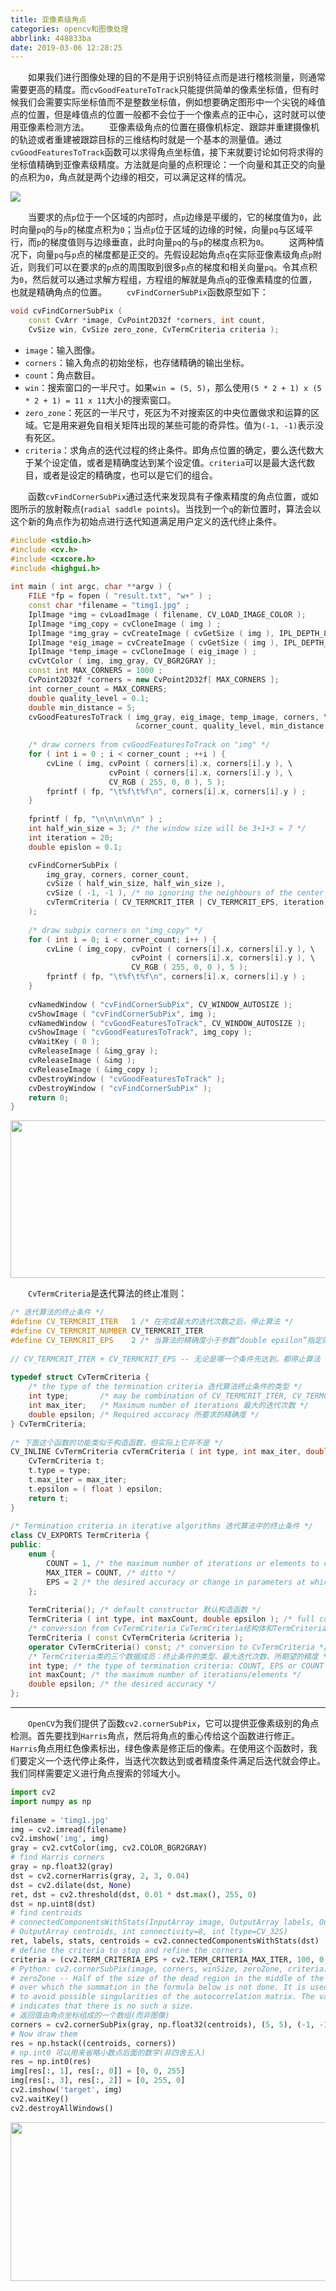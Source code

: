 ```yaml
---
title: 亚像素级角点
categories: opencv和图像处理
abbrlink: 448833ba
date: 2019-03-06 12:28:25
---
```

&emsp;&emsp;如果我们进行图像处理的目的不是用于识别特征点而是进行稽核测量，则通常需要更高的精度。而`cvGoodFeatureToTrack`只能提供简单的像素坐标值，但有时候我们会需要实际坐标值而不是整数坐标值，例如想要确定图形中一个尖锐的峰值点的位置，但是峰值点的位置一般都不会位于一个像素点的正中心，这时就可以使用亚像素检测方法。
&emsp;&emsp;亚像素级角点的位置在摄像机标定、跟踪并重建摄像机的轨迹或者重建被跟踪目标的三维结构时就是一个基本的测量值。通过`cvGoodFeaturesToTrack`函数可以求得角点坐标值，接下来就要讨论如何将求得的坐标值精确到亚像素级精度。方法就是向量的点积理论：一个向量和其正交的向量的点积为`0`，角点就是两个边缘的相交，可以满足这样的情况。

<img src="./亚像素级角点/1.png">

&emsp;&emsp;当要求的点`p`位于一个区域的内部时，点`p`边缘是平缓的，它的梯度值为`0`，此时向量`pq`的与`p`的梯度点积为`0`；当点`p`位于区域的边缘的时候，向量`pq`与区域平行，而`p`的梯度值则与边缘垂直，此时向量`pq`的与`p`的梯度点积为`0`。
&emsp;&emsp;这两种情况下，向量`pq`与`p`点的梯度都是正交的。先假设起始角点`q`在实际亚像素级角点`p`附近，则我们可以在要求的`p`点的周围取到很多`p`点的梯度和相关向量`pq`。令其点积为`0`，然后就可以通过求解方程组，方程组的解就是角点`q`的亚像素精度的位置，也就是精确角点的位置。
&emsp;&emsp;`cvFindCornerSubPix`函数原型如下：

``` cpp
void cvFindCornerSubPix (
    const CvArr *image, CvPoint2D32f *corners, int count,
    CvSize win, CvSize zero_zone, CvTermCriteria criteria );
```

- `image`：输入图像。
- `corners`：输入角点的初始坐标，也存储精确的输出坐标。
- `count`：角点数目。
- `win`：搜索窗口的一半尺寸。如果`win = (5, 5)`，那么使用`(5 * 2 + 1) x (5 * 2 + 1) = 11 x 11`大小的搜索窗口。
- `zero_zone`：死区的一半尺寸，死区为不对搜索区的中央位置做求和运算的区域。它是用来避免自相关矩阵出现的某些可能的奇异性。值为`(-1, -1)`表示没有死区。
- `criteria`：求角点的迭代过程的终止条件。即角点位置的确定，要么迭代数大于某个设定值，或者是精确度达到某个设定值。`criteria`可以是最大迭代数目，或者是设定的精确度，也可以是它们的组合。

&emsp;&emsp;函数`cvFindCornerSubPix`通过迭代来发现具有子像素精度的角点位置，或如图所示的放射鞍点(`radial saddle points`)。当找到一个`q`的新位置时，算法会以这个新的角点作为初始点进行迭代知道满足用户定义的迭代终止条件。

``` cpp
#include <stdio.h>
#include <cv.h>
#include <cxcore.h>
#include <highgui.h>
​
int main ( int argc, char **argv ) {
    FILE *fp = fopen ( "result.txt", "w+" ) ;
    const char *filename = "timg1.jpg" ;
    IplImage *img = cvLoadImage ( filename, CV_LOAD_IMAGE_COLOR );
    IplImage *img_copy = cvCloneImage ( img ) ;
    IplImage *img_gray = cvCreateImage ( cvGetSize ( img ), IPL_DEPTH_8U, 1 ) ;
    IplImage *eig_image = cvCreateImage ( cvGetSize ( img ), IPL_DEPTH_32F, 1 );
    IplImage *temp_image = cvCloneImage ( eig_image ) ;
    cvCvtColor ( img, img_gray, CV_BGR2GRAY );
    const int MAX_CORNERS = 1000 ;
    CvPoint2D32f *corners = new CvPoint2D32f[ MAX_CORNERS ];
    int corner_count = MAX_CORNERS;
    double quality_level = 0.1;
    double min_distance = 5;
    cvGoodFeaturesToTrack ( img_gray, eig_image, temp_image, corners, \
                            &corner_count, quality_level, min_distance );
​
    /* draw corners from cvGoodFeaturesToTrack on "img" */
    for ( int i = 0 ; i < corner_count ; ++i ) {
        cvLine ( img, cvPoint ( corners[i].x, corners[i].y ), \
                      cvPoint ( corners[i].x, corners[i].y ), \
                      CV_RGB ( 255, 0, 0 ), 5 );
        fprintf ( fp, "\t%f\t%f\n", corners[i].x, corners[i].y ) ;
    }
​
    fprintf ( fp, "\n\n\n\n\n" ) ;
    int half_win_size = 3; /* the window size will be 3+1+3 = 7 */
    int iteration = 20;
    double epislon = 0.1;

    cvFindCornerSubPix (
        img_gray, corners, corner_count,
        cvSize ( half_win_size, half_win_size ),
        cvSize ( -1, -1 ), /* no ignoring the neighbours of the center corner */
        cvTermCriteria ( CV_TERMCRIT_ITER | CV_TERMCRIT_EPS, iteration, epislon )
    );
​
    /* draw subpix corners on "img_copy" */
    for ( int i = 0; i < corner_count; i++ ) {
        cvLine ( img_copy, cvPoint ( corners[i].x, corners[i].y ), \
                           cvPoint ( corners[i].x, corners[i].y ), \
                           CV_RGB ( 255, 0, 0 ), 5 );
        fprintf ( fp, "\t%f\t%f\n", corners[i].x, corners[i].y ) ;
    }
​
    cvNamedWindow ( "cvFindCornerSubPix", CV_WINDOW_AUTOSIZE );
    cvShowImage ( "cvFindCornerSubPix", img );
    cvNamedWindow ( "cvGoodFeaturesToTrack", CV_WINDOW_AUTOSIZE );
    cvShowImage ( "cvGoodFeaturesToTrack", img_copy );
    cvWaitKey ( 0 );
    cvReleaseImage ( &img_gray );
    cvReleaseImage ( &img );
    cvReleaseImage ( &img_copy );
    cvDestroyWindow ( "cvGoodFeaturesToTrack" );
    cvDestroyWindow ( "cvFindCornerSubPix" );
    return 0;
}
```

<img src="./亚像素级角点/2.png" height="252" width="693">

&emsp;&emsp;`CvTermCriteria`是迭代算法的终止准则：

``` cpp
/* 迭代算法的终止条件 */
#define CV_TERMCRIT_ITER   1 /* 在完成最大的迭代次数之后，停止算法 */
#define CV_TERMCRIT_NUMBER CV_TERMCRIT_ITER
#define CV_TERMCRIT_EPS    2 /* 当算法的精确度小于参数“double epsilon”指定的精确度时，停止算法 */
​
// CV_TERMCRIT_ITER + CV_TERMCRIT_EPS -- 无论是哪一个条件先达到，都停止算法
​
typedef struct CvTermCriteria {
    /* the type of the termination criteria 迭代算法终止条件的类型 */
    int type;       /* may be combination of CV_TERMCRIT_ITER, CV_TERMCRIT_EPS */
    int max_iter;   /* Maximum number of iterations 最大的迭代次数 */
    double epsilon; /* Required accuracy 所要求的精确度 */
} CvTermCriteria;
​
/* 下面这个函数的功能类似于构造函数，但实际上它并不是 */
CV_INLINE CvTermCriteria cvTermCriteria ( int type, int max_iter, double epsilon ) {
    CvTermCriteria t;
    t.type = type;
    t.max_iter = max_iter;
    t.epsilon = ( float ) epsilon;
    return t;
}
​
/* Termination criteria in iterative algorithms 迭代算法中的终止条件 */
class CV_EXPORTS TermCriteria {
public:
    enum {
        COUNT = 1, /* the maximum number of iterations or elements to compute */
        MAX_ITER = COUNT, /* ditto */
        EPS = 2 /* the desired accuracy or change in parameters at which the iterative algorithm stops */
    };
​
    TermCriteria(); /* default constructor 默认构造函数 */
    TermCriteria ( int type, int maxCount, double epsilon ); /* full constructor 完全构造函数 */
    /* conversion from CvTermCriteria CvTermCriteria结构体和TermCriteria类的转换构造函数 */
    TermCriteria ( const CvTermCriteria &criteria );
    operator CvTermCriteria() const; /* conversion to CvTermCriteria */
    /* TermCriteria类的三个数据成员：终止条件的类型、最大迭代次数、所期望的精度 */
    int type; /* the type of termination criteria: COUNT, EPS or COUNT + EPS */
    int maxCount; /* the maximum number of iterations/elements */
    double epsilon; /* the desired accuracy */
};
```

---

&emsp;&emsp;`OpenCV`为我们提供了函数`cv2.cornerSubPix`，它可以提供亚像素级别的角点检测。首先要找到`Harris`角点，然后将角点的重心传给这个函数进行修正。`Harris`角点用红色像素标出，绿色像素是修正后的像素。在使用这个函数时，我们要定义一个迭代停止条件，当迭代次数达到或者精度条件满足后迭代就会停止。我们同样需要定义进行角点搜索的邻域大小。

``` python
import cv2
import numpy as np
​
filename = 'timg1.jpg'
img = cv2.imread(filename)
cv2.imshow('img', img)
gray = cv2.cvtColor(img, cv2.COLOR_BGR2GRAY)
# find Harris corners
gray = np.float32(gray)
dst = cv2.cornerHarris(gray, 2, 3, 0.04)
dst = cv2.dilate(dst, None)
ret, dst = cv2.threshold(dst, 0.01 * dst.max(), 255, 0)
dst = np.uint8(dst)
# find centroids
# connectedComponentsWithStats(InputArray image, OutputArray labels, OutputArray stats,
# OutputArray centroids, int connectivity=8, int ltype=CV_32S)
ret, labels, stats, centroids = cv2.connectedComponentsWithStats(dst)
# define the criteria to stop and refine the corners
criteria = (cv2.TERM_CRITERIA_EPS + cv2.TERM_CRITERIA_MAX_ITER, 100, 0.001)
# Python: cv2.cornerSubPix(image, corners, winSize, zeroZone, criteria)
# zeroZone -- Half of the size of the dead region in the middle of the search zone
# over which the summation in the formula below is not done. It is used sometimes
# to avoid possible singularities of the autocorrelation matrix. The value of (-1,-1)
# indicates that there is no such a size.
# 返回值由角点坐标组成的一个数组(而非图像)
corners = cv2.cornerSubPix(gray, np.float32(centroids), (5, 5), (-1, -1), criteria)
# Now draw them
res = np.hstack((centroids, corners))
# np.int0 可以用来省略小数点后面的数字(非四舍五入)
res = np.int0(res)
img[res[:, 1], res[:, 0]] = [0, 0, 255]
img[res[:, 3], res[:, 2]] = [0, 255, 0]
cv2.imshow('target', img)
cv2.waitKey()
cv2.destroyAllWindows()
```

<img src="./亚像素级角点/2.png" height="254" width="710">